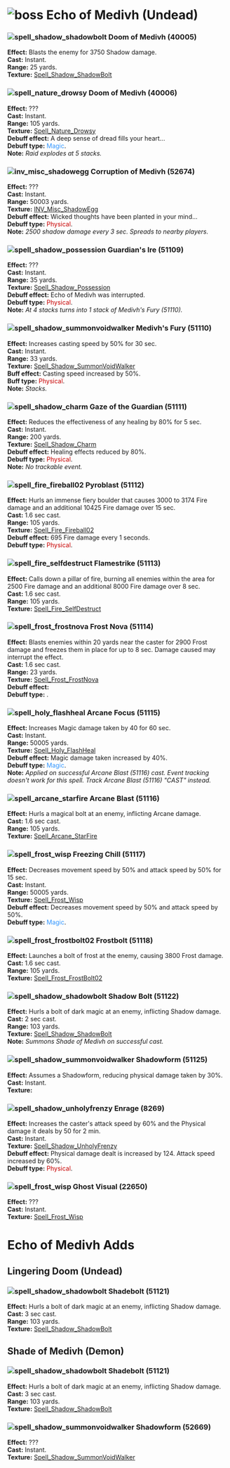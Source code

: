 # ![boss] Echo of Medivh (Undead)

[boss]: https://static.wikia.nocookie.net/wowwiki/images/f/f4/UI-Skull-32x32.png



### ![spell_shadow_shadowbolt] Doom of Medivh (40005)
**Effect:** Blasts the enemy for 3750 Shadow damage.<br>
**Cast:** Instant.<br>
**Range:** 25 yards.<br>
**Texture:** <a href="https://wow.zamimg.com/images/wow/icons/large/spell_shadow_shadowbolt.jpg">Spell_Shadow_ShadowBolt</a><br>

[spell_shadow_shadowbolt]: https://wow.zamimg.com/images/wow/icons/small/spell_shadow_shadowbolt.jpg


### ![spell_nature_drowsy] Doom of Medivh (40006)
**Effect:** ???<br>
**Cast:** Instant.<br>
**Range:** 105 yards.<br>
**Texture:** <a href="https://wow.zamimg.com/images/wow/icons/large/spell_nature_drowsy.jpg">Spell_Nature_Drowsy</a><br>
**Debuff effect:** A deep sense of dread fills your heart...<br>
**Debuff type:** <span style="color:#3296FF">Magic</span>.<br>
**Note:** *Raid explodes at 5 stacks.*<br>

[spell_nature_drowsy]: https://wow.zamimg.com/images/wow/icons/small/spell_nature_drowsy.jpg


### ![inv_misc_shadowegg] Corruption of Medivh (52674)
**Effect:** ???<br>
**Cast:** Instant.<br>
**Range:** 50003 yards.<br>
**Texture:** <a href="https://wow.zamimg.com/images/wow/icons/large/inv_misc_shadowegg.jpg">INV_Misc_ShadowEgg</a><br>
**Debuff effect:** Wicked thoughts have been planted in your mind...<br>
**Debuff type:** <span style="color:#C80000">Physical</span>.<br>
**Note:** *2500 shadow damage every 3 sec. Spreads to nearby players.*

[inv_misc_shadowegg]: https://wow.zamimg.com/images/wow/icons/small/inv_misc_shadowegg.jpg


### ![spell_shadow_possession] Guardian's Ire (51109)
**Effect:** ???<br>
**Cast:** Instant.<br>
**Range:** 35 yards.<br>
**Texture:** <a href="https://wow.zamimg.com/images/wow/icons/large/spell_shadow_possession.jpg">Spell_Shadow_Possession</a><br>
**Debuff effect:** Echo of Medivh was interrupted.<br>
**Debuff type:** <span style="color:#C80000">Physical</span>.<br>
**Note:** *At 4 stacks turns into 1 stack of Medivh's Fury (51110).*<br>

[spell_shadow_possession]: https://wow.zamimg.com/images/wow/icons/small/spell_shadow_possession.jpg


### ![spell_shadow_summonvoidwalker] Medivh's Fury (51110)
**Effect:** Increases casting speed by 50% for 30 sec.<br>
**Cast:** Instant.<br>
**Range:** 33 yards.<br>
**Texture:** <a href="https://wow.zamimg.com/images/wow/icons/large/spell_shadow_summonvoidwalker.jpg">Spell_Shadow_SummonVoidWalker</a><br>
**Buff effect:** Casting speed increased by 50%.<br>
**Buff type:** <span style="color:#C80000">Physical</span>.<br>
**Note:** *Stacks.*<br>

[spell_shadow_summonvoidwalker]: https://wow.zamimg.com/images/wow/icons/small/spell_shadow_summonvoidwalker.jpg


### ![spell_shadow_charm] Gaze of the Guardian (51111)
**Effect:** Reduces the effectiveness of any healing by 80% for 5 sec.<br>
**Cast:** Instant.<br>
**Range:** 200 yards.<br>
**Texture:** <a href="https://wow.zamimg.com/images/wow/icons/large/spell_shadow_charm.jpg">Spell_Shadow_Charm</a><br>
**Debuff effect:** Healing effects reduced by 80%.<br>
**Debuff type:** <span style="color:#C80000">Physical</span>.<br>
**Note:** *No trackable event.*

[spell_shadow_charm]: https://wow.zamimg.com/images/wow/icons/small/spell_shadow_charm.jpg


### ![spell_fire_fireball02] Pyroblast (51112)
**Effect:** Hurls an immense fiery boulder that causes 3000 to 3174 Fire damage and an additional 10425 Fire damage over 15 sec.<br>
**Cast:** 1.6 sec cast.<br>
**Range:** 105 yards.<br>
**Texture:** <a href="https://wow.zamimg.com/images/wow/icons/large/spell_fire_fireball02.jpg">Spell_Fire_Fireball02</a><br>
**Debuff effect:** 695 Fire damage every 1 seconds.<br>
**Debuff type:** <span style="color:#C80000">Physical</span>.<br>

[spell_fire_fireball02]: https://wow.zamimg.com/images/wow/icons/small/spell_fire_fireball02.jpg


### ![spell_fire_selfdestruct] Flamestrike (51113)
**Effect:** Calls down a pillar of fire, burning all enemies within the area for 2500 Fire damage and an additional 8000 Fire damage over 8 sec.<br>
**Cast:** 1.6 sec cast.<br>
**Range:** 105 yards.<br>
**Texture:** <a href="https://wow.zamimg.com/images/wow/icons/large/spell_fire_selfdestruct.jpg">Spell_Fire_SelfDestruct</a><br>

[spell_fire_selfdestruct]: https://wow.zamimg.com/images/wow/icons/small/spell_fire_selfdestruct.jpg


### ![spell_frost_frostnova] Frost Nova (51114)
**Effect:** Blasts enemies within 20 yards near the caster for 2900 Frost damage and freezes them in place for up to 8 sec.  Damage caused may interrupt the effect.<br>
**Cast:** 1.6 sec cast.<br>
**Range:** 23 yards.<br>
**Texture:** <a href="https://wow.zamimg.com/images/wow/icons/large/spell_frost_frostnova.jpg">Spell_Frost_FrostNova</a><br>
**Debuff effect:** <br>
**Debuff type:** .<br>

[spell_frost_frostnova]: https://wow.zamimg.com/images/wow/icons/small/spell_frost_frostnova.jpg


### ![spell_holy_flashheal] Arcane Focus (51115)
**Effect:** Increases Magic damage taken by 40 for 60 sec.<br>
**Cast:** Instant.<br>
**Range:** 50005 yards.<br>
**Texture:** <a href="https://wow.zamimg.com/images/wow/icons/large/spell_holy_flashheal.jpg">Spell_Holy_FlashHeal</a><br>
**Debuff effect:** Magic damage taken increased by 40%.<br>
**Debuff type:** <span style="color:#3296FF">Magic</span>.<br>
**Note:** *Applied on successful Arcane Blast (51116) cast. Event tracking doesn't work for this spell. Track Arcane Blast (51116) "CAST" instead.*

[spell_holy_flashheal]: https://wow.zamimg.com/images/wow/icons/small/spell_holy_flashheal.jpg


### ![spell_arcane_starfire] Arcane Blast (51116)
**Effect:** Hurls a magical bolt at an enemy, inflicting Arcane damage.<br>
**Cast:** 1.6 sec cast.<br>
**Range:** 105 yards.<br>
**Texture:** <a href="https://wow.zamimg.com/images/wow/icons/large/spell_arcane_starfire.jpg">Spell_Arcane_StarFire</a><br>

[spell_arcane_starfire]: https://wow.zamimg.com/images/wow/icons/small/spell_arcane_starfire.jpg


### ![spell_frost_wisp] Freezing Chill (51117)
**Effect:** Decreases movement speed by 50% and attack speed by 50% for 15 sec.<br>
**Cast:** Instant.<br>
**Range:** 50005 yards.<br>
**Texture:** <a href="https://wow.zamimg.com/images/wow/icons/large/spell_frost_wisp.jpg">Spell_Frost_Wisp</a><br>
**Debuff effect:** Decreases movement speed by 50% and attack speed by 50%.<br>
**Debuff type:** <span style="color:#3296FF">Magic</span>.<br>

[spell_frost_wisp]: https://wow.zamimg.com/images/wow/icons/small/spell_frost_wisp.jpg


### ![spell_frost_frostbolt02] Frostbolt (51118)
**Effect:** Launches a bolt of frost at the enemy, causing 3800 Frost damage.<br>
**Cast:** 1.6 sec cast.<br>
**Range:** 105 yards.<br>
**Texture:** <a href="https://wow.zamimg.com/images/wow/icons/large/spell_frost_frostbolt02.jpg">Spell_Frost_FrostBolt02</a><br>

[spell_frost_frostbolt02]: https://wow.zamimg.com/images/wow/icons/small/spell_frost_frostbolt02.jpg


### ![spell_shadow_shadowbolt] Shadow Bolt (51122)
**Effect:** Hurls a bolt of dark magic at an enemy, inflicting Shadow damage.<br>
**Cast:** 2 sec cast.<br>
**Range:** 103 yards.<br>
**Texture:** <a href="https://wow.zamimg.com/images/wow/icons/large/spell_shadow_shadowbolt.jpg">Spell_Shadow_ShadowBolt</a><br>
**Note:** *Summons Shade of Medivh on successful cast.*<br>

[spell_shadow_shadowbolt]: https://wow.zamimg.com/images/wow/icons/small/spell_shadow_shadowbolt.jpg


### ![spell_shadow_summonvoidwalker] Shadowform (51125)
**Effect:** Assumes a Shadowform, reducing physical damage taken by 30%.<br>
**Cast:** Instant.<br>
**Texture:** <a href="https://wow.zamimg.com/images/wow/icons/large/spell_shadow_summonvoidwalker.jpg"></a><br>

[spell_shadow_summonvoidwalker]: https://wow.zamimg.com/images/wow/icons/small/spell_shadow_summonvoidwalker.jpg


### ![spell_shadow_unholyfrenzy] Enrage (8269)
**Effect:** Increases the caster's attack speed by 60% and the Physical damage it deals by 50 for 2 min.<br>
**Cast:** Instant.<br>
**Texture:** <a href="https://wow.zamimg.com/images/wow/icons/large/spell_shadow_unholyfrenzy.jpg">Spell_Shadow_UnholyFrenzy</a><br>
**Debuff effect:** Physical damage dealt is increased by 124. Attack speed increased by 60%.<br>
**Debuff type:** <span style="color:#C80000">Physical</span>.<br>

[spell_shadow_unholyfrenzy]: https://wow.zamimg.com/images/wow/icons/small/spell_shadow_unholyfrenzy.jpg


### ![spell_frost_wisp] Ghost Visual (22650)
**Effect:** ???<br>
**Cast:** Instant.<br>
**Texture:** <a href="https://wow.zamimg.com/images/wow/icons/large/spell_frost_wisp.jpg">Spell_Frost_Wisp</a><br>

[spell_frost_wisp]: https://wow.zamimg.com/images/wow/icons/small/spell_frost_wisp.jpg






# Echo of Medivh Adds



## Lingering Doom (Undead)


### ![spell_shadow_shadowbolt] Shadebolt (51121)
**Effect:** Hurls a bolt of dark magic at an enemy, inflicting Shadow damage.<br>
**Cast:** 3 sec cast.<br>
**Range:** 103 yards.<br>
**Texture:** <a href="https://wow.zamimg.com/images/wow/icons/large/spell_shadow_shadowbolt.jpg">Spell_Shadow_ShadowBolt</a><br>

[spell_shadow_shadowbolt]: https://wow.zamimg.com/images/wow/icons/small/spell_shadow_shadowbolt.jpg



## Shade of Medivh (Demon)


### ![spell_shadow_shadowbolt] Shadebolt (51121)
**Effect:** Hurls a bolt of dark magic at an enemy, inflicting Shadow damage.<br>
**Cast:** 3 sec cast.<br>
**Range:** 103 yards.<br>
**Texture:** <a href="https://wow.zamimg.com/images/wow/icons/large/spell_shadow_shadowbolt.jpg">Spell_Shadow_ShadowBolt</a><br>

[spell_shadow_shadowbolt]: https://wow.zamimg.com/images/wow/icons/small/spell_shadow_shadowbolt.jpg


### ![spell_shadow_summonvoidwalker] Shadowform (52669)
**Effect:** ???<br>
**Cast:** Instant.<br>
**Texture:** <a href="https://wow.zamimg.com/images/wow/icons/large/spell_shadow_summonvoidwalker.jpg">Spell_Shadow_SummonVoidWalker</a><br>

[spell_shadow_summonvoidwalker]: https://wow.zamimg.com/images/wow/icons/small/spell_shadow_summonvoidwalker.jpg

